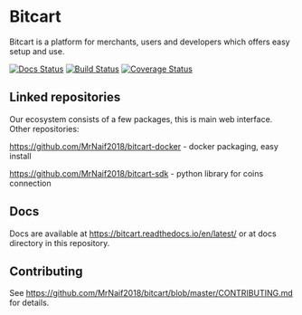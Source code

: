 # Bitcart
Bitcart is a platform for merchants, users and developers which offers easy setup and use.

[![Docs Status](https://img.shields.io/readthedocs/bitcart.svg)](https://readthedocs.org/projects/bitcart)
[![Build Status](https://travis-ci.org/MrNaif2018/bitcart.svg?branch=master)](https://travis-ci.org/MrNaif2018/bitcart)
[![Coverage Status](https://coveralls.io/repos/github/MrNaif2018/bitcart/badge.svg?branch=master)](https://coveralls.io/github/MrNaif2018/bitcart?branch=master)

Linked repositories
-------------------
Our ecosystem consists of a few packages, this is main web interface.
Other repositories:

https://github.com/MrNaif2018/bitcart-docker - docker packaging, easy install

https://github.com/MrNaif2018/bitcart-sdk - python library for coins connection

Docs
----
Docs are available at https://bitcart.readthedocs.io/en/latest/ or at docs directory in this repository.

Contributing
------------
See https://github.com/MrNaif2018/bitcart/blob/master/CONTRIBUTING.md for details.
